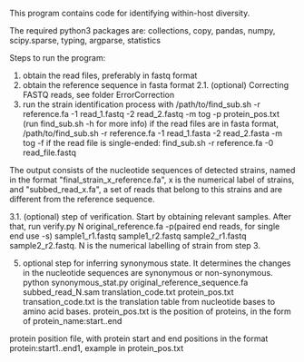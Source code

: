 This program contains code for identifying within-host diversity.

The required python3 packages are:
collections, copy, pandas, numpy, scipy.sparse, typing, argparse, statistics

Steps to run the program:
1. obtain the read files, preferably in fastq format
2. obtain the reference sequence in fasta format
2.1. (optional) Correcting FASTQ reads, see folder ErrorCorrection
3. run the strain identification process with /path/to/find_sub.sh -r reference.fa -1 read_1.fastq -2 read_2.fastq -m tog -p protein_pos.txt (run find_sub.sh -h for more info)
if the read files are in fasta format,
/path/to/find_sub.sh -r reference.fa -1 read_1.fasta -2 read_2.fasta -m tog -f
if the read file is single-ended:
find_sub.sh -r reference.fa -0 read_file.fastq

The output consists of the nucleotide sequences of detected strains, named in the format "final_strain_x_reference.fa", x is the numerical label of strains, and "subbed_read_x.fa", a set of reads that belong to this strains and are different from the reference sequence.

3.1. (optional) step of verification. Start by obtaining relevant samples. After that, run verify.py N original_reference.fa -p(paired end reads, for single end use -s) sample1_r1.fastq sample1_r2.fastq sample2_r1.fastq sample2_r2.fastq.
N is the numerical labelling of strain from step 3.

5. optional step for inferring synonymous state. It determines the changes in the nucleotide sequences are synonymous or non-synonymous. 
python synonymous_stat.py original_reference_sequence.fa subbed_read_N.sam translation_code.txt protein_pos.txt
transation_code.txt is the translation table from nucleotide bases to amino acid bases. protein_pos.txt is the position of proteins, in the form of protein_name:start..end




 protein position file, with protein start and end positions in the format protein:start1..end1, example in protein_pos.txt 
